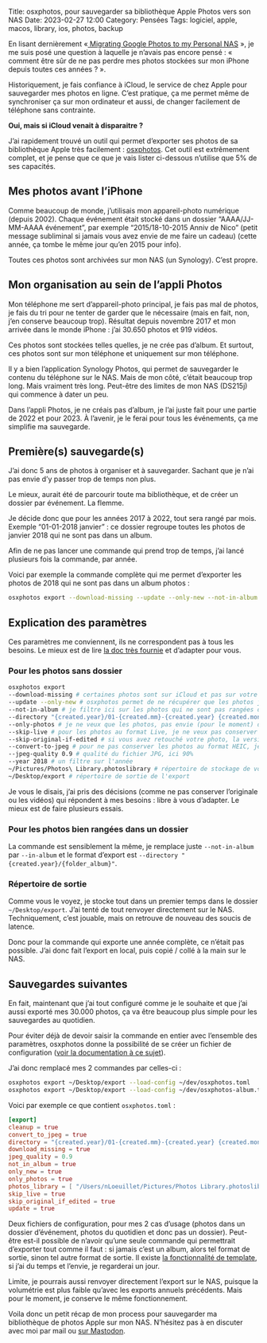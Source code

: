 Title: osxphotos, pour sauvegarder sa bibliothèque Apple Photos vers son NAS 
Date: 2023-02-27 12:00
Category: Pensées
Tags: logiciel, apple, macos, library, ios, photos, backup

En lisant dernièrement «[ Migrating Google Photos to my Personal NAS](https://danb.me/blog/posts/migrating-google-photos/) », je me suis posé une question à laquelle je n’avais pas encore pensé : « comment être sûr de ne pas perdre mes photos stockées sur mon iPhone depuis toutes ces années ? ». 

Historiquement, je fais confiance à iCloud, le service de chez Apple pour sauvegarder mes photos en ligne. C’est pratique, ça me permet même de synchroniser ça sur mon ordinateur et aussi, de changer facilement de téléphone sans contrainte. 

**Oui, mais si iCloud venait à disparaitre ?** 

J’ai rapidement trouvé un outil qui permet d’exporter ses photos de sa bibliothèque Apple très facilement : [osxphotos](https://github.com/RhetTbull/osxphotos). Cet outil est extrêmement complet, et je pense que ce que je vais lister ci-dessous n’utilise que 5% de ses capacités. 

## Mes photos avant l’iPhone 

Comme beaucoup de monde, j’utilisais mon appareil-photo numérique (depuis 2002). Chaque événement était stocké dans un dossier “AAAA/JJ-MM-AAAA événement”, par exemple “2015/18-10-2015 Anniv de Nico” (petit message subliminal si jamais vous avez envie de me faire un cadeau) (cette année, ça tombe le même jour qu’en 2015 pour info). 

Toutes ces photos sont archivées sur mon NAS (un Synology). C’est propre. 

## Mon organisation au sein de l’appli Photos 

Mon téléphone me sert d’appareil-photo principal, je fais pas mal de photos, je fais du tri pour ne tenter de garder que le nécessaire (mais en fait, non, j’en conserve beaucoup trop). 
Résultat depuis novembre 2017 et mon arrivée dans le monde iPhone : j’ai 30.650 photos et 919 vidéos. 

Ces photos sont stockées telles quelles, je ne crée pas d’album. Et surtout, ces photos sont sur mon téléphone et uniquement sur mon téléphone. 

Il y a bien l’application Synology Photos, qui permet de sauvegarder le contenu du téléphone sur le NAS. Mais de mon côté, c’était beaucoup trop long. Mais vraiment très long. Peut-être des limites de mon NAS (DS215j) qui commence à dater un peu. 

Dans l’appli Photos, je ne créais pas d’album, je l’ai juste fait pour une partie de 2022 et pour 2023. À l’avenir, je le ferai pour tous les événements, ça me simplifie ma sauvegarde. 

## Première(s) sauvegarde(s)

J’ai donc 5 ans de photos à organiser et à sauvegarder. Sachant que je n’ai pas envie d’y passer trop de temps non plus. 

Le mieux, aurait été de parcourir toute ma bibliothèque, et de créer un dossier par événement. La flemme. 

Je décide donc que pour les années 2017 à 2022, tout sera rangé par mois. Exemple “01-01-2018 janvier” : ce dossier regroupe toutes les photos de janvier 2018 qui ne sont pas dans un album. 

Afin de ne pas lancer une commande qui prend trop de temps, j’ai lancé plusieurs fois la commande, par année. 

Voici par exemple la commande complète qui me permet d’exporter les photos de 2018 qui ne sont pas dans un album photos : 

```bash
osxphotos export --download-missing --update --only-new --not-in-album --directory "{created.year}/01-{created.mm}-{created.year} {created.month}" --only-photos --skip-live --skip-original-if-edited --convert-to-jpeg --jpeg-quality 0.9 --year 2018 ~/Pictures/Photos\ Library.photoslibrary ~/Desktop/export
```

## Explication des paramètres 

Ces paramètres me conviennent, ils ne correspondent pas à tous les besoins. Le mieux est de lire [la doc très fournie](https://github.com/RhetTbull/osxphotos#command-line-reference-export) et d’adapter pour vous.  

### Pour les photos sans dossier 

```bash
osxphotos export 
--download-missing # certaines photos sont sur iCloud et pas sur votre ordinateur, il faut forcer le téléchargement 
--update --only-new # osxphotos permet de ne récupérer que les photos jamais exportées (pratique pour faire un backup régulier sans devoir tout générer)
--not-in-album # je filtre ici sur les photos qui ne sont pas rangées dans un album
--directory "{created.year}/01-{created.mm}-{created.year} {created.month}" # format de la structure de sortie, exemple 01-01-2018 janvier
--only-photos # je ne veux que les photos, pas envie (pour le moment) de sauvegarder les vidéos
--skip-live # pour les photos au format Live, je ne veux pas conserver la copie "vidéo" de cette photo
--skip-original-if-edited # si vous avez retouché votre photo, la version originale est conservée, je décide de ne pas la conserver
--convert-to-jpeg # pour ne pas conserver les photos au format HEIC, je les convertis en JPG
--jpeg-quality 0.9 # qualité du fichier JPG, ici 90%
--year 2018 # un filtre sur l'année
~/Pictures/Photos\ Library.photoslibrary # répertoire de stockage de votre bibliothèque sur votre ordinateur
~/Desktop/export # répertoire de sortie de l'export 
```

Je vous le disais, j’ai pris des décisions (comme ne pas conserver l’originale ou les vidéos) qui répondent à mes besoins : libre à vous d’adapter. Le mieux est de faire plusieurs essais. 

### Pour les photos bien rangées dans un dossier 

La commande est sensiblement la même, je remplace juste `--not-in-album` par `--in-album` et le format d’export est `--directory "{created.year}/{folder_album}"`. 

### Répertoire de sortie 

Comme vous le voyez, je stocke tout dans un premier temps dans le dossier `~/Desktop/export`. J’ai tenté de tout renvoyer directement sur le NAS. Techniquement, c’est jouable, mais on retrouve de nouveau des soucis de latence. 

Donc pour la commande qui exporte une année complète, ce n’était pas possible. J’ai donc fait l’export en local, puis copié / collé à la main sur le NAS. 

## Sauvegardes suivantes

En fait, maintenant que j’ai tout configuré comme je le souhaite et que j’ai aussi exporté mes 30.000 photos, ça va être beaucoup plus simple pour les sauvegardes au quotidien. 

Pour éviter déjà de devoir saisir la commande en entier avec l’ensemble des paramètres, osxphotos donne la possibilité de se créer un fichier de configuration ([voir la documentation à ce sujet](https://github.com/RhetTbull/osxphotos#saving-and-loading-options)).

J’ai donc remplacé mes 2 commandes par celles-ci : 

```bash
osxphotos export ~/Desktop/export --load-config ~/dev/osxphotos.toml
osxphotos export ~/Desktop/export --load-config ~/dev/osxphotos-album.toml
```

Voici par exemple ce que contient `osxphotos.toml` : 
```toml
[export]
cleanup = true
convert_to_jpeg = true
directory = "{created.year}/01-{created.mm}-{created.year} {created.month}"
download_missing = true
jpeg_quality = 0.9
not_in_album = true
only_new = true
only_photos = true
photos_library = [ "/Users/nLoeuillet/Pictures/Photos Library.photoslibrary",]
skip_live = true
skip_original_if_edited = true
update = true
```

Deux fichiers de configuration, pour mes 2 cas d’usage (photos dans un dossier d’événement, photos du quotidien et donc pas un dossier). Peut-être est-il possible de n’avoir qu’une seule commande qui permettrait d’exporter tout comme il faut : si jamais c’est un album, alors tel format de sortie, sinon tel autre format de sortie. Il existe [la fonctionnalité de template](https://github.com/RhetTbull/osxphotos#template-system), si j’ai du temps et l’envie, je regarderai un jour. 

Limite, je pourrais aussi renvoyer directement l’export sur le NAS, puisque la volumétrie est plus faible qu’avec les exports annuels précédents. Mais pour le moment, je conserve le même fonctionnement. 

Voila donc un petit récap de mon process pour sauvegarder ma bibliothèque de photos Apple sur mon NAS. N’hésitez pas à en discuter avec moi par mail ou [sur Mastodon](https://piaille.fr/@nicosomb). 
